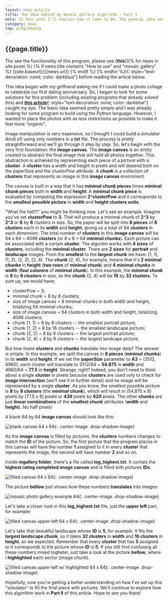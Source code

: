 ```yaml
---
layout: news-article
title: The idea behind my mosaic gallery algorithm - Part I
meta: In this post I'll explain how it came to be. The general idea and the workarounds needed to make it work.
category: news
tag: programming
---
```


{{page.title}}
---

Tho see the functionality of this program, please see [**this**]({% for news in site.posts %} {% if news.title contains "How to use" and "mosaic gallery" %} {{site.baseurl}}{{news.url}} {% endif %} {% endfor %}){: style="text-decoration: none; color: darkblue"} before reading the article below.

This idea began with my girlfriend asking me if I could make a photo collage to celebrate our first dating anniversary. So, I began to look for some solutions for this problem (including existing programs that already solved this) and [**this article**](http://blog.vjeux.com/2012/image/image-layout-algorithm-lightbox-android.html){: style="text-decoration: none; color: darkblue"} caught my eye. The basic idea seemed pretty simple and I was already looking for some program to build using the Python language. However, I wanted to place the photos with as less restrictions as possible to make it feel more "organic".

Image manipulation is very expensive, so I thought I could build a simulator (kind of) using only numbers in a **txt** file. The process is pretty straightforward and we'll go through it step by step. So, let's begin with the very first foundation: the **image canvas**. The **image canvas** is an entity created to abstract the final image that will hold all photos together. This abstraction is achieved by representing each piece of a picture with a **cluster**. A **cluster** has a width and height in pixels and will depend both on the paperSize and the *clusterPow* attribute. A **chunk** is a collection of **clusters** that represents an image in this **image canvas** enviroment.

The canvas is built in a way that it has **minimal chunk pieces** times **minimal chunk pieces** both in **width** and **height**. A **minimal chunk piece** is evaluated by computing the expression **2^clusterPow** and it corresponds to the **smallest possible picture** in **width** and **height** **clusters units**.

"What the hell?!" you might be thinking now. Let's see an example. Imagine you've set **clusterPow** to **3**. That will produce a minimal chunk of **2^3** by **2^3** or **8** by **8** clusters in size. So, the paper will be split into **8 pieces** of **8 clusters** each in its **width** and **height**, giving us a total of 64 **clusters** in each dimension. The total number of **clusters** in this **image canvas** will be 64 x 64 = 4096 **clusters** (or 8 x 8 = 64 **minimal chunks**). Each picture can be associated with a certain **cluster**. The algoritm works with **4 sizes** of **clusters**, including the **minimal cluster**. There are **2 sizes** for **portrait** and **landscape** images. From the **smallest** to the **largest chunk** we have: (1, 1), (1, 2), (2, 2), (2, 4). The **chunk** (2, 4), for example, means that it's **2 minimal chunks** in **height** (**two rows** of **minimal chunk**) and **4 minimal chunks** in **width** (**four columns** of **minimal chunk**). In this example, the **minimal chunk** is **8** by **8 clusters** in size, so the **chunk** (2, 4) will be **16** by **32 clusters**. To sum up, we would have:

- clusterPow = 3;
- minimal chunk = 8 by 8 clusters;
- size of image canvas = 8 minimal chunks in both width and height, totalizing 64 minimal chunks;
- size of image canvas = 64 clusters in both width and height, totalizing 4096 clusters;
- chunk (1, 1) = 8 by 8 clusters -- the smallest portrait picture;
- chunk (1, 2) = 8 by 16 clusters -- the smallest landscape picture;
- chunk (2, 2) = 8 by 8 clusters -- the largest portrait picture;
- chunk (2, 4) = 8 by 8 clusters -- the largest landcape picture.

But how these **clusters** and **chunks** translate into image data? The answer is simple. In this example, we split the canvas in **8 pieces** (**minimal chunks**) in its **width** and **height**. If we set the **paperSize** parameter to **A3** = (3512, 4960), each cluster will translate to 3512/64 = **54.875** in **width** and 4960/64 = **77.5** in **height**. Strange, right? Indeed, you don't need to think about a single **cluster** in pixels because **clusters** are used only to check for **image intersection** (we'll see it in further detail) and no image will be represented by a single **cluster**. As you know, the smallest possible picture is **8** by **8 clusters** (the **minimal chunk**), which will result in (54.875 x 8) pixels by (77.5 x 8) pixels or **439** pixels by **620** pixels. The other **chunks** are just **linear combinations** of the **smallest chunk** attributes (**width** and **height**). No half pixels!

A blank 64 by 64 **image canvas** should look like this:

![blank canvas 64 x 64]({{site.baseurl}}/assets/mgallery/blank_canvas_64x64.png){: .center-image .drop-shadow-image}

As the **image canvas** is filled by pictures, the **clusters** numbers changes to match the **ID** of the picture. So, the first picture that the program places in this canvas will have the number **1** assigned to it in every **cluster** that represents the image, the second will have number **2** and so on.

Inside **mgallery folder**, there's a file called **log_highest.txt**. It contais the **highest rating completed image canvas** and is filled with pictures **IDs**.

![filled canvas 64 x 64]({{site.baseurl}}/assets/mgallery/filled_canvas_64x64.png){: .center-image .drop-shadow-image}

The picture **bellow** just shows how these numbers **translates** into images:

![mosaic photo gallery example A4]({{site.baseurl}}/assets/mgallery/mosaic_gallery_A4_4px.jpg){: .center-image .drop-shadow-image}

Let's take a closer look in this **log_highest.txt** file, just the **upper left** part, for example:

![filled canvas upper-left 64 x 64]({{site.baseurl}}/assets/mgallery/filled_canvas_64x64_upper-left.png){: .center-image .drop-shadow-image}

Let's take that beautiful landscape whose **ID** is **5**, for example. It fits the **largest landscape chunk**, so it takes **32 clusters** in **width** and **16 clusters** in **height**, as we expected. Remember that every **cluster** that has **5** assigned to it corresponds to the picture whose **ID** is **5**. If you still find confusing all these numbers mixed togheter, just take a look at the picture **bellow**, where I **highlighted** each sector (image chunk).

![filled canvas upper-left w/ highlighted 64 x 64]({{site.baseurl}}/assets/mgallery/filled_canvas_64x64_upper-left_highlighted.png){: .center-image .drop-shadow-image}

Hopefully, now you're getting a better understanding on how I've set up this "simulator" to fill the final piece with pictures. We'll continue to explore how this algorithm work in **Part II** of this article. Hope to see you there!